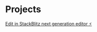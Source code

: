 # Projects

[Edit in StackBlitz next generation editor ⚡️](https://stackblitz.com/~/github.com/MusharrafA/Projects)
